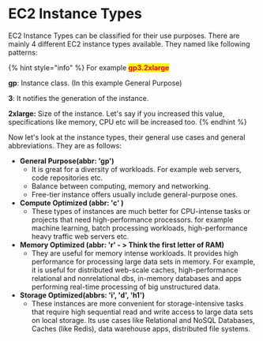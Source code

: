 # EC2 Instance Types

EC2 Instance Types can be classified for their use purposes. There are mainly 4 different EC2 instance types available. They named like following patterns:

{% hint style="info" %}
For example <mark style="color:red;">**gp3.2xlarge**</mark>

**gp**: Instance class. (In this example General Purpose)

**3**: It notifies the generation of the instance.

**2xlarge:** Size of the instance. Let's say if you increased this value, specifications like memory, CPU etc will be increased too.
{% endhint %}

Now let's look at the instance types, their general use cases and general abbreviations. They are as follows:

* **General Purpose(abbr: 'gp')**
  * It is great for a diversity of workloads. For example web servers, code repositories etc.
  * Balance between computing, memory and networking.
  * Free-tier instance offers usually include general-purpose ones.
* **Compute Optimized (abbr: 'c' )**
  * These types of instances are much better for CPU-intense tasks or projects that need high-performance processors. for example machine learning, batch processing workloads, high-performance heavy traffic web servers etc.&#x20;
* **Memory Optimized (abbr: 'r' - > Think the first letter of RAM)**
  * They are useful for memory intense workloads. It provides high performance for processing large data sets in memory. For example, it is useful for distributed web-scale caches, high-performance relational and nonrelational dbs, in-memory databases and apps performing real-time processing of big unstructured data.
* **Storage Optimized(abbrs: 'i', 'd', 'h1')**
  * These instances are more convenient for storage-intensive tasks that require high sequential read and write access to large data sets on local storage. Its use cases like Relational and NoSQL Databases, Caches (like Redis), data warehouse apps, distributed file systems.
